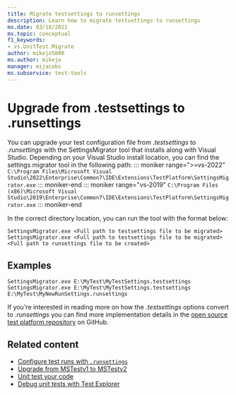 ```yaml
---
title: Migrate testsettings to runsettings
description: Learn how to migrate testsettings to runsettings
ms.date: 03/18/2021
ms.topic: conceptual
f1_keywords:
- vs.UnitTest.Migrate
author: mikejo5000
ms.author: mikejo
manager: mijacobs
ms.subservice: test-tools
---
```

# Upgrade from .testsettings to .runsettings

You can upgrade your test configuration file from *.testsettings* to *.runsettings* with the SettingsMigrator tool that installs along with Visual Studio. Depending on your Visual Studio install location, you can find the settings migrator tool in the following path:
::: moniker range=">=vs-2022"
`C:\Program Files\Microsoft Visual Studio\2022\Enterprise\Common7\IDE\Extensions\TestPlatform\SettingsMigrator.exe`
::: moniker-end
::: moniker range="vs-2019"
`C:\Program Files (x86)\Microsoft Visual Studio\2019\Enterprise\Common7\IDE\Extensions\TestPlatform\SettingsMigrator.exe`
::: moniker-end

In the correct directory location, you can run the tool with the format below:

```console
SettingsMigrator.exe <Full path to testsettings file to be migrated>
SettingsMigrator.exe <Full path to testsettings file to be migrated> <Full path to runsettings file to be created>
```

## Examples
```console
SettingsMigrator.exe E:\MyTest\MyTestSettings.testsettings
SettingsMigrator.exe E:\MyTest\MyTestSettings.testsettings E:\MyTest\MyNewRunSettings.runsettings
```

If you're interested in reading more on how the *.testsettings* options convert to *.runsettings* you can find more implementation details in the [open source test platform repository](https://github.com/microsoft/vstest-docs/blob/main/RFCs/0023-TestSettings-Deprecation.md#migration) on GitHub.

## Related content

- [Configure test runs with `.runsettings`](../test/configure-unit-tests-by-using-a-dot-runsettings-file.md)
- [Upgrade from MSTestv1 to MSTestv2](../test/mstest-update-to-mstestv2.md)
- [Unit test your code](../test/unit-test-your-code.md)
- [Debug unit tests with Test Explorer](../test/debug-unit-tests-with-test-explorer.md)
